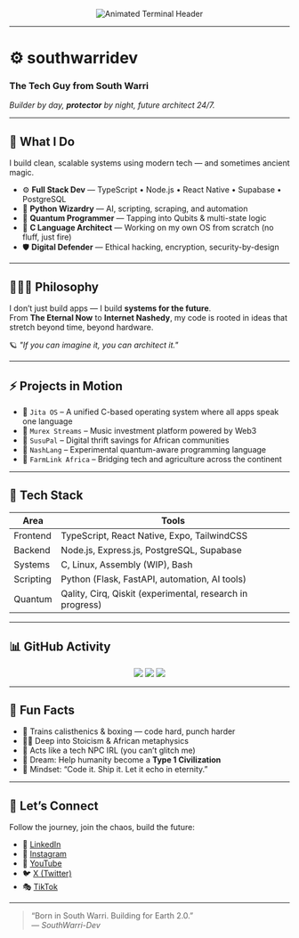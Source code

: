 <p align="center">
  <img src="https://readme-typing-svg.herokuapp.com?font=Fira+Code&size=24&pause=1000&color=33F7FF&center=true&vCenter=true&width=435&lines=Building+Earth+2.0+from+South+Warri;Full-stack+Dev+%7C+C+Systems+%7C+Quantum+Code+%7C+AI;Protector+by+Night%2C+Builder+by+Day" alt="Animated Terminal Header" />
</p>

---

# ⚙️ southwarridev

### The Tech Guy from South Warri  
_Builder by day, **protector** by night, future architect 24/7._

---

## 🧠 What I Do  
I build clean, scalable systems using modern tech — and sometimes ancient magic.

- ⚙️ **Full Stack Dev** — TypeScript • Node.js • React Native • Supabase • PostgreSQL  
- 🐍 **Python Wizardry** — AI, scripting, scraping, and automation  
- 🧬 **Quantum Programmer** — Tapping into Qubits & multi-state logic  
- 🧱 **C Language Architect** — Working on my own OS from scratch (no fluff, just fire)  
- 🛡️ **Digital Defender** — Ethical hacking, encryption, security-by-design

---

## 🧘🏾‍♂️ Philosophy  
I don’t just build apps — I build **systems for the future**.  
From **The Eternal Now** to **Internet Nashedy**, my code is rooted in ideas that stretch beyond time, beyond hardware.

🪐 *"If you can imagine it, you can architect it."*

---

## ⚡ Projects in Motion

- 🚀 `Jita OS` – A unified C-based operating system where all apps speak one language  
- 🎵 `Murex Streams` – Music investment platform powered by Web3  
- 💸 `SusuPal` – Digital thrift savings for African communities  
- 🧠 `NashLang` – Experimental quantum-aware programming language  
- 🌾 `FarmLink Africa` – Bridging tech and agriculture across the continent  

---

## 🧰 Tech Stack

| Area      | Tools                                                    |
|-----------|-----------------------------------------------------------|
| Frontend  | TypeScript, React Native, Expo, TailwindCSS              |
| Backend   | Node.js, Express.js, PostgreSQL, Supabase                |
| Systems   | C, Linux, Assembly (WIP), Bash                           |
| Scripting | Python (Flask, FastAPI, automation, AI tools)            |
| Quantum   | Qality, Cirq, Qiskit (experimental, research in progress)|

---

## 📊 GitHub Activity

<p align="center">
  <img src="https://github-readme-stats.vercel.app/api?username=southwarri-dev&show_icons=true&theme=radical&hide_border=true&count_private=true&include_all_commits=true" />
  <img src="https://github-readme-streak-stats.herokuapp.com/?user=southwarri-dev&theme=radical&hide_border=true" />
  <img src="https://github-readme-stats.vercel.app/api/top-langs/?username=southwarri-dev&layout=compact&theme=radical&hide_border=true" />
</p>

---

## 🧩 Fun Facts

- 🥋 Trains calisthenics & boxing — code hard, punch harder  
- 🧘🏾 Deep into Stoicism & African metaphysics  
- 🎥 Acts like a tech NPC IRL (you can’t glitch me)  
- 🎯 Dream: Help humanity become a **Type 1 Civilization**  
- 🧠 Mindset: “Code it. Ship it. Let it echo in eternity.”

---

## 📡 Let’s Connect

Follow the journey, join the chaos, build the future:

- 🧠 [LinkedIn](https://www.linkedin.com/in/techguyfromwarri)  
- 📸 [Instagram](https://instagram.com/techguyfromsouthwarri)  
- 🎥 [YouTube](https://youtube.com/@SouthWarriTech)  
- 🐦 [X (Twitter)](https://x.com/codefromwarri)  
- 🎭 [TikTok](https://tiktok.com/@thetechguyfromwarri)

---

> “Born in South Warri. Building for Earth 2.0.”  
> — *SouthWarri-Dev*
